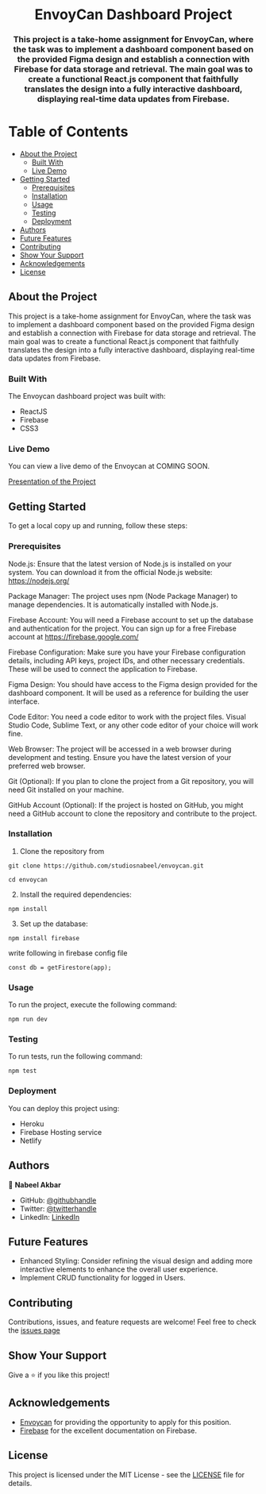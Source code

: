 <div align="center">
  
  
  <h1>EnvoyCan Dashboard Project
</h1>
  <h3>This project is a take-home assignment for EnvoyCan, where the task was to implement a dashboard component based on the provided Figma design and establish a connection with Firebase for data storage and retrieval. The main goal was to create a functional React.js component that faithfully translates the design into a fully interactive dashboard, displaying real-time data updates from Firebase.</h3>
</div>

# Table of Contents

- [About the Project](#about-the-project)
  - [Built With](#built-with)
  - [Live Demo](#live-demo)
- [Getting Started](#getting-started)
  - [Prerequisites](#prerequisites)
  - [Installation](#installation)
  - [Usage](#usage)
  - [Testing](#testing)
  - [Deployment](#deployment)
- [Authors](#authors)
- [Future Features](#future-features)
- [Contributing](#contributing)
- [Show Your Support](#show-your-support)
- [Acknowledgements](#acknowledgements)
- [License](#license)

## About the Project

This project is a take-home assignment for EnvoyCan, where the task was to implement a dashboard component based on the provided Figma design and establish a connection with Firebase for data storage and retrieval. The main goal was to create a functional React.js component that faithfully translates the design into a fully interactive dashboard, displaying real-time data updates from Firebase.

### Built With

The Envoycan dashboard project was built with:

- ReactJS
- Firebase
- CSS3

### Live Demo

You can view a live demo of the Envoycan at COMING SOON.

[Presentation of the Project](https://www.linkedin.com/feed/update/urn:li:activity:7088493749839773696/)

## Getting Started

To get a local copy up and running, follow these steps:

### Prerequisites

Node.js: Ensure that the latest version of Node.js is installed on your system. You can download it from the official Node.js website: https://nodejs.org/

Package Manager: The project uses npm (Node Package Manager) to manage dependencies. It is automatically installed with Node.js.

Firebase Account: You will need a Firebase account to set up the database and authentication for the project. You can sign up for a free Firebase account at https://firebase.google.com/

Firebase Configuration: Make sure you have your Firebase configuration details, including API keys, project IDs, and other necessary credentials. These will be used to connect the application to Firebase.

Figma Design: You should have access to the Figma design provided for the dashboard component. It will be used as a reference for building the user interface.

Code Editor: You need a code editor to work with the project files. Visual Studio Code, Sublime Text, or any other code editor of your choice will work fine.

Web Browser: The project will be accessed in a web browser during development and testing. Ensure you have the latest version of your preferred web browser.

Git (Optional): If you plan to clone the project from a Git repository, you will need Git installed on your machine.

GitHub Account (Optional): If the project is hosted on GitHub, you might need a GitHub account to clone the repository and contribute to the project.

### Installation

1. Clone the repository from 

`git clone https://github.com/studiosnabeel/envoycan.git`

`cd envoycan`

2. Install the required dependencies:

`npm install`

3. Set up the database:

`npm install firebase`

write following in firebase config file

`const db = getFirestore(app);`


### Usage

To run the project, execute the following command:

`npm run dev`


### Testing

To run tests, run the following command:

`npm test`


### Deployment

You can deploy this project using:

- Heroku
- Firebase Hosting service
- Netlify

## Authors

👤 **Nabeel Akbar**

- GitHub: [@githubhandle](https://github.com/studiosnabeel)
- Twitter: [@twitterhandle](https://twitter.com/StudiosNabeel)
- LinkedIn: [LinkedIn](https://www.linkedin.com/in/studiosnabeel/)


## Future Features

- Enhanced Styling: Consider refining the visual design and adding more interactive elements to enhance the overall user experience.
- Implement CRUD functionality for logged in Users.

## Contributing

Contributions, issues, and feature requests are welcome! Feel free to check the [issues page](https://github.com/studiosnabeel/envoycan/issues)
## Show Your Support

Give a ⭐️ if you like this project!

## Acknowledgements

- [Envoycan](https://envoycan.com/) for providing the opportunity to apply for this position.
- [Firebase](https://firebase.google.com/docs?gad=1&gclid=Cj0KCQjw_O2lBhCFARIsAB0E8B-sEKio_1_AE8kQ6U0obqhfgfLnyAS6FnCtX4y9ixFpAmnHjv5LBWYaAorCEALw_wcB&gclsrc=aw.ds) for the excellent documentation on Firebase.

## License

This project is licensed under the MIT License - see the [LICENSE](./LICENSE) file for details.
